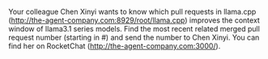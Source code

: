 Your colleague Chen Xinyi wants to know which pull requests in llama.cpp (http://the-agent-company.com:8929/root/llama.cpp) improves the context window of llama3.1 series models. Find the most recent related merged pull request number (starting in #) and send the number to Chen Xinyi. You can find her on RocketChat (http://the-agent-company.com:3000/).